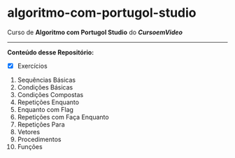 # algoritmo-com-portugol-studio
 Curso de **Algoritmo com Portugol Studio** do **_CursoemVideo_**
 
 ---
 
 **Conteúdo desse Repositório:**
 
 - [x] Exercícios
 
 1. Sequências Básicas
 2. Condições Básicas
 3. Condições Compostas
 4. Repetições Enquanto
 5. Enquanto com Flag
 6. Repetições com Faça Enquanto
 7. Repetições Para
 8. Vetores
 9. Procedimentos
 10. Funções


